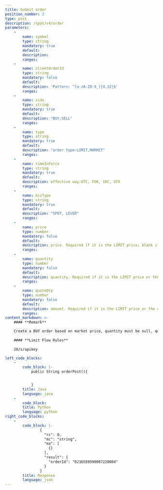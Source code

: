```yaml
---
title: Submit order
position_number: 2
type: post
description: /spot/v4/order
parameters:
    -
        name: symbol
        type: string
        mandatory: true
        default:
        description: 
        ranges:
    -
        name: clientOrderId
        type: string
        mandatory: false
        default:
        description: 'Pattern: ^[a-zA-Z0-9_]{4,32}$'
        ranges:
    -
        name: side
        type: string
        mandatory: true
        default:
        description: "BUY,SELL"
        ranges:
    -
        name: type
        type: string
        mandatory: true
        default:
        description: "order type:LIMIT,MARKET"
        ranges:
    -
        name: timeInForce
        type: string
        mandatory: true
        default:
        description: effective way:GTC, FOK, IOC, GTX
        ranges:
    -
        name: bizType
        type: string
        mandatory: true
        default:
        description: "SPOT, LEVER"
        ranges:
    -
        name: price
        type: number
        mandatory: false
        default:
        description: price. Required if it is the LIMIT price; blank if it is the MARKET price
        ranges:
    -
        name: quantity
        type: number
        mandatory: false
        default:
        description: quantity. Required if it is the LIMIT price or the order is placed at the market price by quantity
        ranges:
    -
        name: quoteQty
        type: number
        mandatory: false
        default:
        description: amount. Required if it is the LIMIT price or the order is the market price when placing an order by amount
        ranges:
content_markdown: >-
    #### **Remark**

    Create a BUY order based on market price, quantity must be null, quoteQty required; Create a SELL order based on market price, quoteQty must be null, quantity required.  
  
    #### **Limit Flow Rules**
    
    20/s/apikey

left_code_blocks:
    -
        code_block: |-
            public String orderPost(){


            }
        title: Java
        language: java
    -
        code_block:
        title: Python
        language: python
right_code_blocks:
    -
        code_block: |-
                {
                  "rc": 0,
                  "mc": "string",
                  "ma": [
                    {}
                  ],
                  "result": {
                    "orderId": "6216559590087220004"  
                  }
                }
        title: Response
        language: json
---
```

